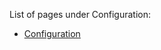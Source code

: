 List of pages under Configuration:
- [Configuration](\Orphaned-pages\Configuration\Configuration)

 




